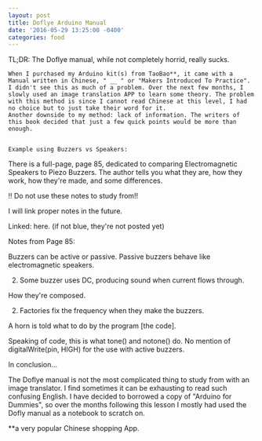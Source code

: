 ```yaml
---
layout: post
title: Doflye Arduino Manual
date: '2016-05-29 13:25:00 -0400'
categories: food
---
```


TL;DR: The Doflye manual, while not completely horrid, really sucks.



	When I purchased my Arduino kit(s) from TaoBao**, it came with a Manual written in Chinese, " __ " or "Makers Introduced To Practice". I didn't see this as much of a problem. Over the next few months, I slowly used an image translation APP to learn some theory. The problem with this method is since I cannot read Chinese at this level, I had no choice but to just take their word for it.
	Another downside to my method: lack of information. The writers of this book decided that just a few quick points would be more than enough.


	Example using Buzzers vs Speakers:


There is a full-page, page 85, dedicated to comparing Electromagnetic Speakers to Piezo Buzzers. The author tells you what they are, how they work, how they're made, and some differences.


!! Do not use these notes to study from!!

 I will link proper notes in the future.

Linked: here. (if not blue, they're not posted yet)




Notes from Page 85:

Buzzers can be active or passive. Passive buzzers behave like electromagnetic speakers.

2. Some buzzer uses DC, producing sound when current flows through.

How they're composed.





2. Factories fix the frequency when they make the buzzers.

A horn is told what to do by the program [the code].


Speaking of code, this is what tone() and notone() do. No mention of digitalWrite(pin, HIGH) for the use with active buzzers.





In conclusion...

The Doflye manual is not the most complicated thing to study from with an image translator. I find sometimes it can be exhausting to read such confusing English. I have decided to borrowed a copy of "Arduino for Dummies", so over the months following this lesson I mostly had used the Dofly manual as a notebook to scratch on.




**a very popular Chinese shopping App.
